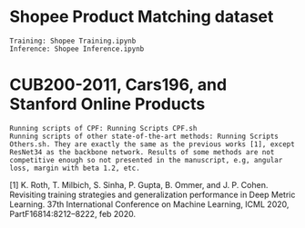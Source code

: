 # Shopee Product Matching dataset
    Training: Shopee Training.ipynb
    Inference: Shopee Inference.ipynb

# CUB200-2011, Cars196, and Stanford Online Products
    Running scripts of CPF: Running Scripts CPF.sh
    Running scripts of other state-of-the-art methods: Running Scripts Others.sh. They are exactly the same as the previous works [1], except ResNet34 as the backbone network. Results of some methods are not competitive enough so not presented in the manuscript, e.g, angular loss, margin with beta 1.2, etc.
 
[1] K. Roth, T. Milbich, S. Sinha, P. Gupta, B. Ommer, and J. P. Cohen. Revisiting training strategies and generalization performance in Deep Metric Learning. 37th International Conference on Machine Learning, ICML 2020, PartF16814:8212–8222, feb 2020.

